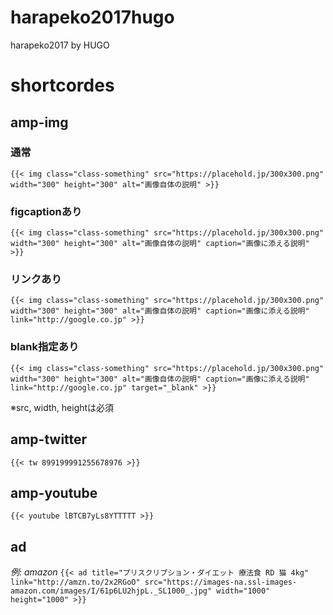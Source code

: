 # harapeko2017hugo
harapeko2017 by HUGO

# shortcordes

## amp-img

### 通常
`{{< img class="class-something" src="https://placehold.jp/300x300.png" width="300" height="300" alt="画像自体の説明" >}}`

### figcaptionあり
`{{< img class="class-something" src="https://placehold.jp/300x300.png" width="300" height="300" alt="画像自体の説明" caption="画像に添える説明" >}}`

### リンクあり
`{{< img class="class-something" src="https://placehold.jp/300x300.png" width="300" height="300" alt="画像自体の説明" caption="画像に添える説明" link="http://google.co.jp" >}}`

### blank指定あり
`{{< img class="class-something" src="https://placehold.jp/300x300.png" width="300" height="300" alt="画像自体の説明" caption="画像に添える説明" link="http://google.co.jp" target="_blank" >}}`

※src, width, heightは必須

## amp-twitter
`{{< tw 899199991255678976 >}}`

## amp-youtube
`{{< youtube lBTCB7yLs8YTTTTT >}}`

## ad
*例: amazon*
`{{< ad title="プリスクリプション・ダイエット 療法食 RD 猫 4kg" link="http://amzn.to/2x2RGoO" src="https://images-na.ssl-images-amazon.com/images/I/61p6LU2hjpL._SL1000_.jpg" width="1000" height="1000" >}}`